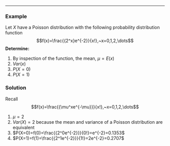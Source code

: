 - - -
### Example
Let $X$ have a Poisson distribution with the following probability distribution function
$$f(x)=\frac{{2^x}e^{-2}}{x!},~x=0,1,2,\dots$$
**Determine:**
1. By inspection of the function, the mean, $\mu=E(x)$
2. $Var(x)$
3. $P(X=0)$
4. $P(X=1)$
### Solution
Recall 
$$f(x)=\frac{{\mu^xe^{-\mu}}}{x!},~x=0,1,2,\dots$$

1. $\mu=2$
2. $Var(X)=2$ because the mean and variance of a Poisson distribution are equivalent
3. $P(X=0)=f(0)=\frac{{2^0e^{-2}}}{0!}=e^{-2}=0.1353$
4. $P(X=1)=f(1)=\frac{{2^1e^{-2}}}{1!}=2e^{-2}=0.2707$
